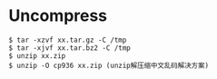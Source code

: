 Uncompress
==========
    
    $ tar -xzvf xx.tar.gz -C /tmp
    $ tar -xjvf xx.tar.bz2 -C /tmp
    $ unzip xx.zip
    $ unzip -O cp936 xx.zip (unzip解压缩中文乱码解决方案)
